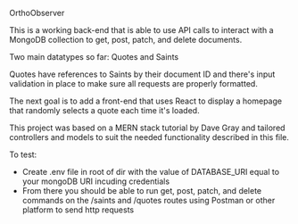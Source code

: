 OrthoObserver

This is a working back-end that is able to use API calls to interact with a MongoDB collection to get, post, patch, and delete documents. 

Two main datatypes so far: Quotes and Saints

Quotes have references to Saints by their document ID and there's input validation in place to make sure all requests are properly formatted.

The next goal is to add a front-end that uses React to display a homepage that randomly selects a quote each time it's loaded.

This project was based on a MERN stack tutorial by Dave Gray and tailored controllers and models to suit the needed functionality described in this file. 

To test: 
- Create .env file in root of dir with the value of DATABASE_URI equal to your mongoDB URI incuding credentials
- From there you should be able to run get, post, patch, and delete commands on the /saints and /quotes routes using Postman or other platform to send http requests